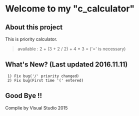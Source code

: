 # Welcome to my "c_calculator"
## About this project
This is priority calculator.
>available : 2 + (3 + 2 / 2) + 4 * 3 =
>('=' is necessary)

## What's New? (Last updated 2016.11.11)
```
 1) Fix bug('/' priority changed)
 2) Fix bug(First time '(' entered)
```
## Good Bye !!
Complie by Visual Studio 2015
